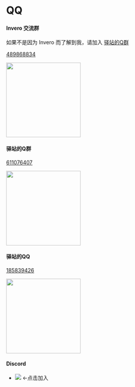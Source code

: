 # QQ

#### Invero 交流群

如果不是因为 Invero 而了解到我，请加入 [驿站的Q群](#驿站的q群)

[489868834](https://qm.qq.com/q/lWWQvFItlC)

<img src="https://img.fastmirror.net/s/2025/03/08/67cc396dbcd8f.jpg" width="200;" alt=""/>

#### 驿站的Q群

[611076407](https://qm.qq.com/q/vlOM8BVb1e)

<img src="https://img.fastmirror.net/s/2024/08/06/66b1e9d38e8f8.jpg" width="200;" alt=""/>

#### 驿站的QQ

[185839426](https://qm.qq.com/q/lBtTpiRnNK)

<img src="https://img.fastmirror.net/s/2024/08/06/66b1e9d341daa.png" width="200;" alt=""/>

#### Discord

- [![](https://img.shields.io/discord/1342805340839870514?style=flat&logo=discord&label=Discord
)](https://discord.gg/gqfF7gKy) <-点击加入
